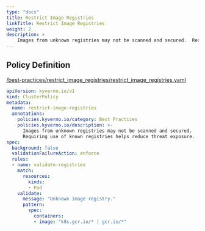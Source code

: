 ```yaml
---
type: "docs"
title: Restrict Image Registries
linkTitle: Restrict Image Registries
weight: 2
description: >
    Images from unknown registries may not be scanned and secured.  Requiring use of known registries helps reduce threat exposure.
---
```


## Policy Definition
<a href="https://github.com/kyverno/policies/raw/main//best-practices/restrict_image_registries/restrict_image_registries.yaml" target="-blank">/best-practices/restrict_image_registries/restrict_image_registries.yaml</a>

```yaml
apiVersion: kyverno.io/v1
kind: ClusterPolicy
metadata:
  name: restrict-image-registries
  annotations:
    policies.kyverno.io/category: Best Practices
    policies.kyverno.io/description: >-
      Images from unknown registries may not be scanned and secured. 
      Requiring use of known registries helps reduce threat exposure.
spec:
  background: false
  validationFailureAction: enforce
  rules:
  - name: validate-registries
    match:
      resources:
        kinds:
        - Pod
    validate:
      message: "Unknown image registry."
      pattern:
        spec:
          containers:
          - image: "k8s.gcr.io/* | gcr.io/*"
```
